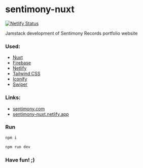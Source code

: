 # sentimony-nuxt

[![Netlify Status](https://api.netlify.com/api/v1/badges/77f60e5a-3062-4880-9ee0-b8407611c9c1/deploy-status)](https://app.netlify.com/projects/sentimony-nuxt/deploys)

Jamstack development of Sentimony Records portfolio website

### Used:
* [Nuxt](https://nuxt.com)
* [Firebase](https://firebase.google.com)
* [Netlify](https://www.netlify.com)
* [Tailwind CSS](https://tailwindcss.com)
* [Iconify](https://icon-sets.iconify.design)
* [Swiper](https://swiperjs.com)
<!-- * [RealFaviconGenerator](https://realfavicongenerator.net) -->

### Links:

* [sentimony.com](https://sentimony.com)
* [sentimony-nuxt.netlify.app](https://sentimony-nuxt.netlify.app)

<!-- ### Content -->

<!-- [https://sentimony-db.firebaseio.com/.json](https://sentimony-db.firebaseio.com/.json) -->

### Run

```bash
npm i

npm run dev
```

### Have fun! ;)
